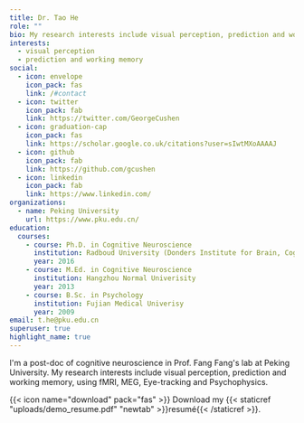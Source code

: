 ```yaml
---
title: Dr. Tao He
role: ""
bio: My research interests include visual perception, prediction and working memory.
interests:
  - visual perception
  - prediction and working memory
social:
  - icon: envelope
    icon_pack: fas
    link: /#contact
  - icon: twitter
    icon_pack: fab
    link: https://twitter.com/GeorgeCushen
  - icon: graduation-cap
    icon_pack: fas
    link: https://scholar.google.co.uk/citations?user=sIwtMXoAAAAJ
  - icon: github
    icon_pack: fab
    link: https://github.com/gcushen
  - icon: linkedin
    icon_pack: fab
    link: https://www.linkedin.com/
organizations:
  - name: Peking University
    url: https://www.pku.edu.cn/
education:
  courses:
    - course: Ph.D. in Cognitive Neuroscience
      institution: Radboud University (Donders Institute for Brain, Cognition and Behaviour)
      year: 2016
    - course: M.Ed. in Cognitive Neuroscience
      institution: Hangzhou Normal Univerisity
      year: 2013
    - course: B.Sc. in Psychology
      institution: Fujian Medical Univerisy
      year: 2009
email: t.he@pku.edu.cn
superuser: true
highlight_name: true
---
```

I'm a post-doc of cognitive neuroscience in Prof. Fang Fang's lab at Peking University. My research interests include visual perception, prediction and working memory, using fMRI, MEG, Eye-tracking and Psychophysics.

{{< icon name="download" pack="fas" >}} Download my {{< staticref "uploads/demo_resume.pdf" "newtab" >}}resumé{{< /staticref >}}.